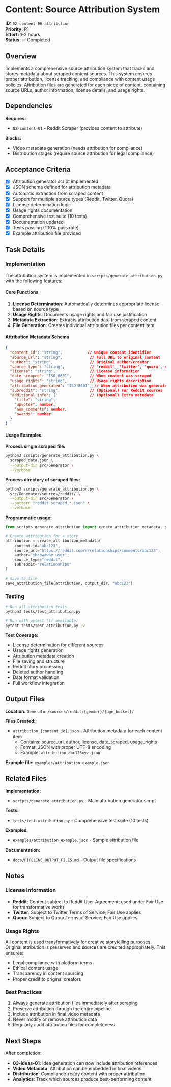 # Content: Source Attribution System

**ID:** `02-content-06-attribution`  
**Priority:** P1  
**Effort:** 1-2 hours  
**Status:** ✅ Completed

## Overview

Implements a comprehensive source attribution system that tracks and stores metadata about scraped content sources. This system ensures proper attribution, license tracking, and compliance with content usage policies. Attribution files are generated for each piece of content, containing source URLs, author information, license details, and usage rights.

## Dependencies

**Requires:**
- `02-content-01` - Reddit Scraper (provides content to attribute)

**Blocks:**
- Video metadata generation (needs attribution for compliance)
- Distribution stages (require source attribution for legal compliance)

## Acceptance Criteria

- [x] Attribution generator script implemented
- [x] JSON schema defined for attribution metadata
- [x] Automatic extraction from scraped content
- [x] Support for multiple source types (Reddit, Twitter, Quora)
- [x] License determination logic
- [x] Usage rights documentation
- [x] Comprehensive test suite (10 tests)
- [x] Documentation updated
- [x] Tests passing (100% pass rate)
- [x] Example attribution file provided

## Task Details

### Implementation

The attribution system is implemented in `scripts/generate_attribution.py` with the following features:

#### Core Functions

1. **License Determination**: Automatically determines appropriate license based on source type
2. **Usage Rights**: Documents usage rights and fair use justification
3. **Metadata Extraction**: Extracts attribution data from scraped content
4. **File Generation**: Creates individual attribution files per content item

#### Attribution Metadata Schema

```json
{
  "content_id": "string",           // Unique content identifier
  "source_url": "string",            // Full URL to original content
  "author": "string",                // Original author/creator
  "source_type": "string",           // 'reddit', 'twitter', 'quora', etc.
  "license": "string",               // License information
  "date_scraped": "ISO-8601",        // When content was scraped
  "usage_rights": "string",          // Usage rights description
  "attribution_generated": "ISO-8601", // When attribution was generated
  "subreddit": "string",             // (Optional) For Reddit sources
  "additional_info": {               // (Optional) Extra metadata
    "title": "string",
    "upvotes": number,
    "num_comments": number,
    "awards": number
  }
}
```

#### Usage Examples

**Process single scraped file:**
```bash
python3 scripts/generate_attribution.py \
  scraped_data.json \
  --output-dir src/Generator \
  --verbose
```

**Process directory of scraped files:**
```bash
python3 scripts/generate_attribution.py \
  src/Generator/sources/reddit/ \
  --output-dir src/Generator \
  --pattern "reddit_scraped_*.json" \
  --verbose
```

**Programmatic usage:**
```python
from scripts.generate_attribution import create_attribution_metadata, save_attribution_file

# Create attribution for a story
attribution = create_attribution_metadata(
    content_id="abc123",
    source_url="https://reddit.com/r/relationships/comments/abc123",
    author="throwaway_user",
    source_type="reddit",
    subreddit="relationships"
)

# Save to file
save_attribution_file(attribution, output_dir, "abc123")
```

### Testing

```bash
# Run all attribution tests
python3 tests/test_attribution.py

# Run with pytest (if available)
pytest tests/test_attribution.py -v
```

**Test Coverage:**
- License determination for different sources
- Usage rights generation
- Attribution metadata creation
- File saving and structure
- Reddit story processing
- Deleted author handling
- Date format validation
- Full workflow integration

## Output Files

**Location:** `Generator/sources/reddit/{gender}/{age_bucket}/`

**Files Created:**
- `attribution_{content_id}.json` - Attribution metadata for each content item
  - Contains: source_url, author, license, date_scraped, usage_rights
  - Format: JSON with proper UTF-8 encoding
  - Example: `attribution_abc123xyz.json`

**Example file:** `examples/attribution_example.json`

## Related Files

**Implementation:**
- `scripts/generate_attribution.py` - Main attribution generator script

**Tests:**
- `tests/test_attribution.py` - Comprehensive test suite (10 tests)

**Examples:**
- `examples/attribution_example.json` - Sample attribution file

**Documentation:**
- `docs/PIPELINE_OUTPUT_FILES.md` - Output file specifications

## Notes

### License Information
- **Reddit**: Content subject to Reddit User Agreement; used under Fair Use for transformative works
- **Twitter**: Subject to Twitter Terms of Service; Fair Use applies
- **Quora**: Subject to Quora Terms of Service; Fair Use applies

### Usage Rights
All content is used transformatively for creative storytelling purposes. Original attribution is preserved and sources are credited appropriately. This ensures:
- Legal compliance with platform terms
- Ethical content usage
- Transparency in content sourcing
- Proper credit to original creators

### Best Practices
1. Always generate attribution files immediately after scraping
2. Preserve attribution through the entire pipeline
3. Include attribution in final video metadata
4. Never modify or remove attribution data
5. Regularly audit attribution files for completeness

## Next Steps

After completion:
- **03-ideas-01**: Idea generation can now include attribution references
- **Video Metadata**: Attribution can be embedded in final videos
- **Distribution**: Compliance-ready content with proper attribution
- **Analytics**: Track which sources produce best-performing content
